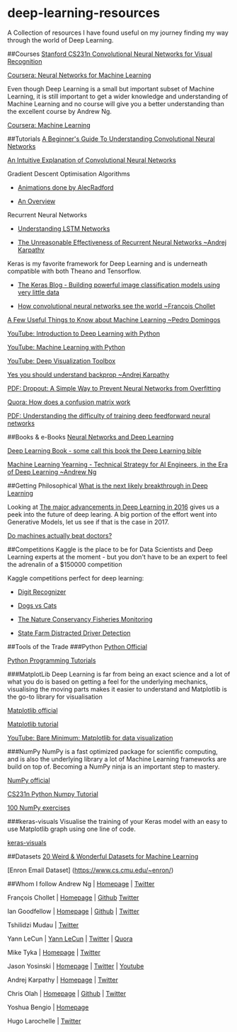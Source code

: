 # deep-learning-resources
A Collection of resources I have found useful on my journey finding my way through the world of Deep Learning.

##Courses
[Stanford CS231n Convolutional Neural Networks for Visual
Recognition](http://cs231n.github.io/)

[Coursera: Neural Networks for Machine Learning](https://www.coursera.org/learn/neural-networks)

Even though Deep Learning is a small but important subset of Machine Learning, it is still important to get a wider knowledge and understanding of Machine Learning and no course will give you a better understanding than the excellent course by Andrew Ng.

[Coursera: Machine Learning](https://www.coursera.org/learn/machine-learning)


##Tutorials
[A Beginner's Guide To Understanding Convolutional Neural
Networks](https://adeshpande3.github.io/adeshpande3.github.io/A-Beginner%27s-Guide-To-Understanding-Convolutional-Neural-Networks/)

[An Intuitive Explanation of Convolutional Neural Networks](https://ujjwalkarn.me/2016/08/11/intuitive-explanation-convnets/)

Gradient Descent Optimisation Algorithms

* [Animations done by AlecRadford](http://2.bp.blogspot.com/-q6l20Vs4P_w/VPmIC7sEhnI/AAAAAAAACC4/g3UOUX2r_yA/s1600/s25RsOr%2B-%2BImgur.gif)

* [An Overview](http://sebastianruder.com/optimizing-gradient-descent/)

Recurrent Neural Networks

* [Understanding LSTM Networks](http://colah.github.io/posts/2015-08-Understanding-LSTMs/)

* [The Unreasonable Effectiveness of Recurrent Neural Networks ~Andrej Karpathy](http://karpathy.github.io/2015/05/21/rnn-effectiveness/)

Keras is my favorite framework for Deep Learning and is underneath compatible with both Theano and Tensorflow.

* [The Keras Blog - Building powerful image classification models using very little
data](https://blog.keras.io/building-powerful-image-classification-models-using-very-little-data.html)

* [How convolutional neural networks see the world ~Francois Chollet](https://blog.keras.io/how-convolutional-neural-networks-see-the-world.html)

[A Few Useful Things to Know about Machine Learning ~Pedro Domingos](http://homes.cs.washington.edu/~pedrod/papers/cacm12.pdf)

[YouTube: Introduction to Deep Learning with Python](https://www.youtube.com/watch?v=S75EdAcXHKk)

[YouTube: Machine Learning with Python](https://www.youtube.com/playlist?list=PLQVvvaa0QuDfKTOs3Keq_kaG2P55YRn5v)

[YouTube: Deep Visualization Toolbox](https://www.youtube.com/watch?v=AgkfIQ4IGaM)

[Yes you should understand backprop ~Andrej Karpathy](https://medium.com/@karpathy/yes-you-should-understand-backprop-e2f06eab496b#.u4h4xc348)

[PDF: Dropout: A Simple Way to Prevent Neural Networks from Overfitting](http://www.cs.toronto.edu/~rsalakhu/papers/srivastava14a.pdf)

[Quora: How does a confusion matrix work](https://www.quora.com/How-does-a-confusion-matrix-work/answer/Dries-Cronje?srid=yKmt)

[PDF: Understanding the difficulty of training deep feedforward neural networks](http://jmlr.org/proceedings/papers/v9/glorot10a/glorot10a.pdf)


##Books & e-Books
[Neural Networks and Deep Learning](http://neuralnetworksanddeeplearning.com/)

[Deep Learning Book - some call this book the Deep Learning bible](https://github.com/HFTrader/DeepLearningBook)

[Machine Learning Yearning - Technical Strategy for AI Engineers, in the Era of Deep Learning ~Andrew Ng](https://gallery.mailchimp.com/dc3a7ef4d750c0abfc19202a3/files/Machine_Learning_Yearning_V0.5_01.pdf)


##Getting Philosophical
[What is the next likely breakthrough in Deep
Learning](https://www.quora.com/What-is-the-next-likely-breakthrough-in-Deep-Learning-1)

Looking at [The major advancements in Deep Learning in
2016](https://tryolabs.com/blog/2016/12/06/major-advancements-deep-learning-2016/) gives us a peek into the future of
deep learing. A big portion of the effort went into Generative Models, let us see if that is the case in 2017.

[Do machines actually beat doctors?](https://lukeoakdenrayner.wordpress.com/2016/11/27/do-computers-already-outperform-doctors/)



##Competitions
Kaggle is the place to be for Data Scientists and Deep Learning experts at the moment - but you don't have to be an
expert to feel the adrenalin of a $150000 competition

Kaggle competitions perfect for deep learning:

* [Digit Recognizer](https://www.kaggle.com/c/digit-recognizer)

* [Dogs vs Cats](https://www.kaggle.com/c/dogs-vs-cats-redux-kernels-edition)

* [The Nature Conservancy Fisheries Monitoring](https://www.kaggle.com/c/the-nature-conservancy-fisheries-monitoring)

* [State Farm Distracted Driver Detection](https://www.kaggle.com/c/state-farm-distracted-driver-detection)

##Tools of the Trade
###Python
[Python Official](https://www.python.org/)

[Python Programming Tutorials](https://pythonprogramming.net/)

###MatplotLib
Deep Learning is far from being an exact science and a lot of what you do is based on getting a feel for the underlying mechanics, visualising the moving parts makes it easier to understand and Matplotlib is the go-to library for visualisation

[Matplotlib official](http://matplotlib.org)

[Matplotlib tutorial](https://www.labri.fr/perso/nrougier/teaching/matplotlib/)

[YouTube: Bare Minimum: Matplotlib for data visualization](https://www.youtube.com/watch?v=ZthnIfAbKAU)

###NumPy
NumPy is a fast optimized package for scientific computing, and is also the underlying library a lot of Machine Learning frameworks are build on top of. Becoming a NumPy ninja is an important step to mastery.

[NumPy official](http://www.numpy.org)

[CS231n Python Numpy Tutorial](http://cs231n.github.io/python-numpy-tutorial/)

[100 NumPy exercises](https://github.com/rougier/numpy-100/blob/master/100%20Numpy%20exercises.md)

###keras-visuals
Visualise the training of your Keras model with an easy to use Matplotlib graph using one line of code.

[keras-visuals](https://github.com/chasingbob/keras-visuals)


##Datasets
[20 Weird & Wonderful Datasets for Machine
Learning](https://medium.com/@olivercameron/20-weird-wonderful-datasets-for-machine-learning-c70fc89b73d5#.j77u7v3a6)

[Enron Email Dataset] (https://www.cs.cmu.edu/~enron/)


##Whom I follow
Andrew Ng | [Homepage](http://www.andrewng.org/) |  [Twitter](https://twitter.com/AndrewYNg)

François Chollet | [Homepage](https://keras.io/) |  [Github](https://github.com/fchollet)     [Twitter](https://twitter.com/fchollet) 

Ian Goodfellow | [Homepage](http://www.iangoodfellow.com) |  [Github](https://github.com/goodfeli) | 
[Twitter](https://twitter.com/goodfellow_ian)

Tshilidzi Mudau | [Twitter](https://twitter.com/thetshilidzi)

Yann LeCun |  [Yann LeCun](http://yann.lecun.com/) |  [Twitter](https://twitter.com/ylecun) | 
[Quora](https://www.quora.com/profile/Yann-LeCun) 

Mike Tyka | [Homepage](http://www.miketyka.com/) | [Twitter](https://twitter.com/mtyka)

Jason Yosinski | [Homepage](http://yosinski.com/) | [Twitter](https://twitter.com/jasonyo) | [Youtube](https://www.youtube.com/channel/UCr5GeO1mNHuBiqg0CgPAHdQ)

Andrej Karpathy | [Homepage](https://karpathy.github.io/) | [Twitter](https://twitter.com/karpathy) 

Chris Olah | [Homepage](http://colah.github.io/) | [Github](https://github.com/colah/) | [Twitter](https://twitter.com/ch402)

Yoshua Bengio | [Homepage](http://www.iro.umontreal.ca/~bengioy/yoshua_en/)

Hugo Larochelle | [Twitter](https://twitter.com/hugo_larochelle)
